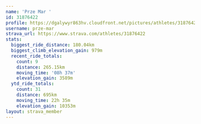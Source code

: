 ```yaml
---
name: 'Prze Mar '
id: 31876422
profile: https://dgalywyr863hv.cloudfront.net/pictures/athletes/31876422/22548952/4/large.jpg
username: prze-mar
strava_url: https://www.strava.com/athletes/31876422
stats:
  biggest_ride_distance: 180.04km
  biggest_climb_elevation_gain: 979m
  recent_ride_totals:
    count: 9
    distance: 265.15km
    moving_time: '08h 37m'
    elevation_gain: 3589m
  ytd_ride_totals:
    count: 31
    distance: 695km
    moving_time: 22h 35m
    elevation_gain: 10353m
layout: strava_member
--- 
```

